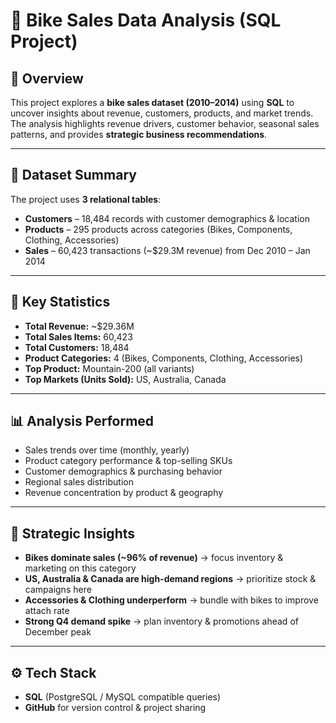 # 🚴 Bike Sales Data Analysis (SQL Project)

## 📌 Overview
This project explores a **bike sales dataset (2010–2014)** using **SQL** to uncover insights about revenue, customers, products, and market trends.  
The analysis highlights revenue drivers, customer behavior, seasonal sales patterns, and provides **strategic business recommendations**.  

---

## 📂 Dataset Summary
The project uses **3 relational tables**:  

- **Customers** – 18,484 records with customer demographics & location  
- **Products** – 295 products across categories (Bikes, Components, Clothing, Accessories)  
- **Sales** – 60,423 transactions (~$29.3M revenue) from Dec 2010 – Jan 2014  

---

## 🔑 Key Statistics
- **Total Revenue:** ~$29.36M  
- **Total Sales Items:** 60,423  
- **Total Customers:** 18,484  
- **Product Categories:** 4 (Bikes, Components, Clothing, Accessories)  
- **Top Product:** Mountain-200 (all variants)  
- **Top Markets (Units Sold):** US, Australia, Canada  

---

## 📊 Analysis Performed
- Sales trends over time (monthly, yearly)  
- Product category performance & top-selling SKUs  
- Customer demographics & purchasing behavior  
- Regional sales distribution  
- Revenue concentration by product & geography  

---

## 🎯 Strategic Insights
- **Bikes dominate sales (~96% of revenue)** → focus inventory & marketing on this category  
- **US, Australia & Canada are high-demand regions** → prioritize stock & campaigns here  
- **Accessories & Clothing underperform** → bundle with bikes to improve attach rate  
- **Strong Q4 demand spike** → plan inventory & promotions ahead of December peak  

---

## ⚙️ Tech Stack
- **SQL** (PostgreSQL / MySQL compatible queries)    
- **GitHub** for version control & project sharing  

